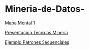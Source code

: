 # Mineria-de-Datos-

[Mapa Mental 1](https://github.com/AlejandroNoriega/Mineria-de-Datos-/blob/master/MapaMental_1_%7B1798528%7D.pdf)

[Presentacion Tecnicas Mineria](https://github.com/Valeriasolisa/MineriadeDatos/blob/master/Presentaci%C3%B3n_PatronesSecuenciales_002.pdf)

[Ejemplo Patrones Secuenciales](https://github.com/Valeriasolisa/MineriadeDatos/blob/master/Ejemplo_PatronesSecuenciales_002.py)
